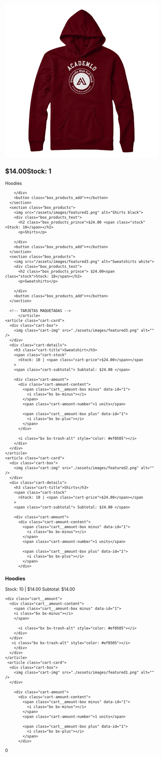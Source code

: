 <section class="box_products" >
        <img src="/assets/images/featured1.png" alt="Hoodie red">
        <div class="box_products_text">
          <h2 class="box_products_prince"> $14.00<span class="stock">Stock: 1</span></h2>
          <p>Hoodies</p>

        </div>
        <button class="box_products_add">+</button>
      </section>
      <section class="box_products">
        <img src="/assets/images/featured2.png" alt="Shirts black">
        <div class="box_products_text">
          <h2 class="box_products_prince">$24.00 <span class="stock" >Stock: 10</span></h2>
          <p>Shirts</p>

        </div>
        <button class="box_products_add">+</button>
      </section>
      <section class="box_products">
        <img src="/assets/images/featured3.png" alt="Sweatshirts white">
        <div class="box_products_text">
          <h2 class="box_products_prince"> $24.00<span class="stock">Stock: 18</span></h2>
          <p>Sweatshirts</p>

        </div>
        <button class="box_products_add">+</button>
      </section>

      <!-- TARJETAS MAQUETADAS -->
          </article>
    <article class="cart-card">
      <div class="cart-box">
        <img class="cart-img" src="./assets/images/featured3.png" alt="" />
      </div>
      <div class="cart-details">
        <h3 class="cart-title">Sweatshirt</h3>
        <span class="cart-stock"
          >Stock: 10 | <span class="cart-price">$24.00</span></span
        >
        <span class="cart-subtotal"> Subtotal: $24.00 </span>

        <div class="cart-amount">
          <div class="cart-amount-content">
            <span class="cart__amount-box minus" data-id="1">
              <i class="bx bx-minus"></i>
            </span>
            <span class="cart-amount-number">1 units</span>

            <span class="cart__amount-box plus" data-id="1">
              <i class="bx bx-plus"></i>
            </span>
          </div>

          <i class="bx bx-trash-alt" style="color: #ef0505"></i>
        </div>
      </div>
    </article>
    <article class="cart-card">
      <div class="cart-box">
        <img class="cart-img" src="./assets/images/featured2.png" alt="" />
      </div>
      <div class="cart-details">
        <h3 class="cart-title">Shirts</h3>
        <span class="cart-stock"
          >Stock: 10 | <span class="cart-price">$24.00</span></span
        >
        <span class="cart-subtotal"> Subtotal: $24.00 </span>

        <div class="cart-amount">
          <div class="cart-amount-content">
            <span class="cart__amount-box minus" data-id="1">
              <i class="bx bx-minus"></i>
            </span>
            <span class="cart-amount-number">1 units</span>

            <span class="cart__amount-box plus" data-id="1">
              <i class="bx bx-plus"></i>
            </span>
          </div>
  <div class="cart__details">
    <h3 class="cart__title">Hoodies</h3>
    <span class="cart__stock">Stock: 10 | <span class="cart__price">$14.00</span></span>
    <span class="cart__subtotal">
      Subtotal: $14.00
    </span>

    <div class="cart__amount">
      <div class="cart__amount-content">
        <span class="cart__amount-box minus" data-id="1">
        <i class="bx bx-minus"></i>
        </span>

          <i class="bx bx-trash-alt" style="color: #ef0505"></i>
        </div>
      </div>
       <i class="bx bx-trash-alt" style="color: #ef0505"></i>
        </div>
      </div>
    </article>
     <article class="cart-card">
      <div class="cart-box">
        <img class="cart-img" src="./assets/images/featured1.png" alt="" />
      </div>
      
        <div class="cart-amount">
          <div class="cart-amount-content">
            <span class="cart__amount-box minus" data-id="1">
              <i class="bx bx-minus"></i>
            </span>
            <span class="cart-amount-number">1 units</span>

            <span class="cart__amount-box plus" data-id="1">
              <i class="bx bx-plus"></i>
            </span>
          </div>
<span class="cantidad_prod" id="cart-counter">0</span>
